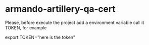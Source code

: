 # armando-artillery-qa-cert
Please, before execute the project add a environment variable call it TOKEN,
for example

export TOKEN="here is the token"
